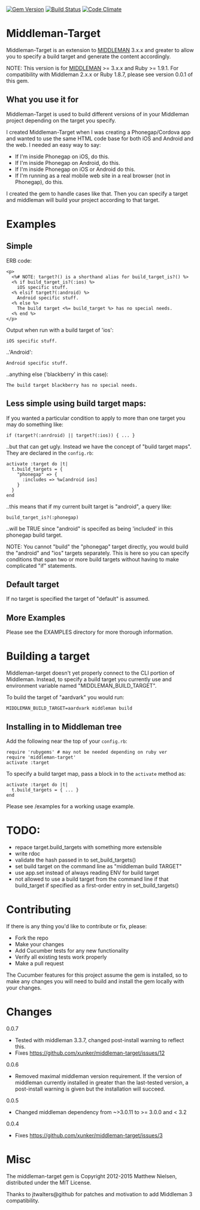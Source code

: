 [![Gem Version](https://badge.fury.io/rb/middleman-target.svg)](http://badge.fury.io/rb/middleman-target)
[![Build Status](https://travis-ci.org/xunker/middleman-target.png?branch=master)](https://travis-ci.org/xunker/middleman-target)
[![Code Climate](https://codeclimate.com/github/xunker/middleman-target.png)](https://codeclimate.com/github/xunker/middleman-target)

# Middleman-Target

Middleman-Target is an extension to [MIDDLEMAN] 3.x.x and greater to allow
you to specify a build target and generate the content accordingly.

NOTE: This version is for [MIDDLEMAN] >= 3.x.x and Ruby >= 1.9.1. For
compatibility with Middleman 2.x.x or Ruby 1.8.7, please see version 0.0.1
of this gem.

## What you use it for

Middleman-Target is used to build different versions of in your Middleman project depending on the target you specify.

I created Middleman-Target when I was creating a Phonegap/Cordova app and wanted to use the same HTML code base for both iOS and Android and the web. I needed an easy way to say:

* If I'm inside Phonegap on iOS, do this.
* If I'm inside Phonegap on Android, do this.
* If I'm inside Phonegap on iOS or Android do this.
* If I'm running as a real mobile web site in a real browser (not in Phonegap), do this.

I created the gem to handle cases like that. Then you can specify a target and middleman will build your project according to that target.

# Examples

## Simple

ERB code:

    <p>
      <%# NOTE: target?() is a shorthand alias for build_target_is?() %>
      <% if build_target_is?(:ios) %>
        iOS specific stuff.
      <% elsif target?(:android) %>
        Android specific stuff.
      <% else %>
        The build target <%= build_target %> has no special needs.
      <% end %>
    </p>

Output when run with a build target of 'ios':

    iOS specific stuff.

..'Android':

    Android specific stuff.

..anything else ('blackberry' in this case):

    The build target blackberry has no special needs.

## Less simple using build target maps:

If you wanted a particular condition to apply to more than one target you may
do something like:

    if (target?(:anrdroid) || target?(:ios)) { ... }

..but that can get ugly.  Instead we have the concept of "build target maps".
They are declared in the `config.rb`:

    activate :target do |t|
      t.build_targets = {
        "phonegap" => {
          :includes => %w[android ios]
        }
      }
    end

..this means that if my current built target is "android", a query like:

    build_target_is?(:phonegap)

..will be TRUE since "android" is specifed as being 'included' in this
phonegap build target.

NOTE: You cannot "build" the "phonegap" target directly, you would build the
"android" and "ios" targets separately.  This is here so you can specify
conditions that span two or more build targets without having to make
complicated "if" statements.

## Default target

If no target is specified the target of "default" is assumed.

## More Examples

Please see the EXAMPLES directory for more thorough information.

# Building a target

Middleman-target doesn't yet properly connect to the CLI portion of Middleman.
Instead, to specify a build target you currently use and environment variable
named "MIDDLEMAN_BUILD_TARGET".

To build the target of "aardvark" you would run:

    MIDDLEMAN_BUILD_TARGET=aardvark middleman build

## Installing in to Middleman tree

Add the following near the top of your `config.rb`:

    require 'rubygems' # may not be needed depending on ruby ver
    require 'middleman-target'
    activate :target

To specify a build target map, pass a block in to the `activate` method as:

    activate :target do |t|
      t.build_targets = { ... }
    end

Please see /examples for a working usage example.

# TODO:

* repace target.build_targets with something more extensible
* write rdoc
* validate the hash passed in to set_build_targets()
* set build target on the command line as "middleman build TARGET"
* use app.set instead of always reading ENV for build target
* not allowed to use a build target from the command line if that build_target if specified as a first-order entry in set_build_targets()

# Contributing

If there is any thing you'd like to contribute or fix, please:

  * Fork the repo
  * Make your changes
  * Add Cucumber tests for any new functionality
  * Verify all existing tests work properly
  * Make a pull request

The Cucumber features for this project assume the gem is installed, so to make any changes you will need to build and install the gem locally with your changes.

# Changes

0.0.7
  * Tested with middleman 3.3.7, changed post-install warning to reflect this.
  * Fixes https://github.com/xunker/middleman-target/issues/12

0.0.6
  * Removed maximal middleman version requirement. If the version of middleman
  currently installed in greater than the last-tested version, a post-install
  warning is given but the installation will succeed.

0.0.5
  * Changed middleman dependency from ~>3.0.11 to >= 3.0.0 and < 3.2

0.0.4
  * Fixes https://github.com/xunker/middleman-target/issues/3

# Misc

The middleman-target gem is Copyright 2012-2015 Matthew Nielsen, distributed
under the MIT License.

Thanks to jtwalters@github for patches and motivation to add Middleman 3
compatibility.

[MIDDLEMAN]: https://github.com/middleman/middleman/
